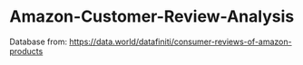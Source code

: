 # Amazon-Customer-Review-Analysis

Database from: https://data.world/datafiniti/consumer-reviews-of-amazon-products

